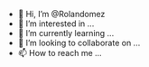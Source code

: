 - 👋 Hi, I’m @Rolandomez
- 👀 I’m interested in ...
- 🌱 I’m currently learning ...
- 💞️ I’m looking to collaborate on ...
- 📫 How to reach me ...

<!---
Rolandomez/Rolandomez is a ✨ special ✨ repository because its `README.md` (this file) appears on your GitHub profile.
You can click the Preview link to take a look at your changes.
--->
